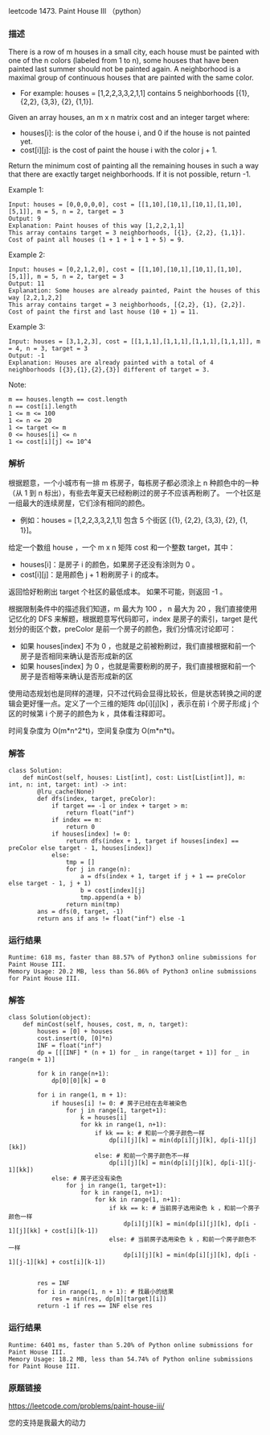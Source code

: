 leetcode 1473. Paint House III （python）




### 描述

There is a row of m houses in a small city, each house must be painted with one of the n colors (labeled from 1 to n), some houses that have been painted last summer should not be painted again. A neighborhood is a maximal group of continuous houses that are painted with the same color.

* For example: houses = [1,2,2,3,3,2,1,1] contains 5 neighborhoods [{1}, {2,2}, {3,3}, {2}, {1,1}].

Given an array houses, an m x n matrix cost and an integer target where:

* houses[i]: is the color of the house i, and 0 if the house is not painted yet.
* cost[i][j]: is the cost of paint the house i with the color j + 1.

Return the minimum cost of painting all the remaining houses in such a way that there are exactly target neighborhoods. If it is not possible, return -1.



Example 1:


	Input: houses = [0,0,0,0,0], cost = [[1,10],[10,1],[10,1],[1,10],[5,1]], m = 5, n = 2, target = 3
	Output: 9
	Explanation: Paint houses of this way [1,2,2,1,1]
	This array contains target = 3 neighborhoods, [{1}, {2,2}, {1,1}].
	Cost of paint all houses (1 + 1 + 1 + 1 + 5) = 9.
	
Example 2:

	Input: houses = [0,2,1,2,0], cost = [[1,10],[10,1],[10,1],[1,10],[5,1]], m = 5, n = 2, target = 3
	Output: 11
	Explanation: Some houses are already painted, Paint the houses of this way [2,2,1,2,2]
	This array contains target = 3 neighborhoods, [{2,2}, {1}, {2,2}]. 
	Cost of paint the first and last house (10 + 1) = 11.


Example 3:


	Input: houses = [3,1,2,3], cost = [[1,1,1],[1,1,1],[1,1,1],[1,1,1]], m = 4, n = 3, target = 3
	Output: -1
	Explanation: Houses are already painted with a total of 4 neighborhoods [{3},{1},{2},{3}] different of target = 3.


Note:


	m == houses.length == cost.length
	n == cost[i].length
	1 <= m <= 100
	1 <= n <= 20
	1 <= target <= m
	0 <= houses[i] <= n
	1 <= cost[i][j] <= 10^4

### 解析

根据题意，一个小城市有一排 m 栋房子，每栋房子都必须涂上 n 种颜色中的一种（从 1 到 n 标出），有些去年夏天已经粉刷过的房子不应该再粉刷了。 一个社区是一组最大的连续房屋，它们涂有相同的颜色。

* 例如：houses = [1,2,2,3,3,2,1,1] 包含 5 个街区 [{1}, {2,2}, {3,3}, {2}, {1, 1}]。

给定一个数组 house ，一个 m x n 矩阵 cost 和一个整数 target，其中：

* houses[i]：是房子 i 的颜色，如果房子还没有涂则为 0 。
* cost[i][j]：是用颜色 j + 1 粉刷房子 i 的成本。

返回恰好粉刷出 target 个社区的最低成本。 如果不可能，则返回 -1 。

根据限制条件中的描述我们知道，m 最大为 100 ， n 最大为 20 ，我们直接使用记忆化的 DFS 来解题，根据题意写代码即可，index 是房子的索引，target 是代划分的街区个数，preColor 是前一个房子的颜色，我们分情况讨论即可：

* 如果 houses[index] 不为 0 ，也就是之前被粉刷过，我们直接根据和前一个房子是否相同来确认是否形成新的区
* 如果 houses[index] 为 0  ，也就是需要粉刷的房子，我们直接根据和前一个房子是否相等来确认是否形成新的区

使用动态规划也是同样的道理，只不过代码会显得比较长，但是状态转换之间的逻辑会更好懂一点。定义了一个三维的矩阵 dp[i][j][k] ，表示在前 i 个房子形成 j 个区的时候第 i 个房子的颜色为 k ，具体看注释即可。

时间复杂度为 O(m\*n^2\*t)，空间复杂度为 O(m\*n\*t)。

### 解答

	class Solution:
	    def minCost(self, houses: List[int], cost: List[List[int]], m: int, n: int, target: int) -> int:
	        @lru_cache(None)
	        def dfs(index, target, preColor):
	            if target == -1 or index + target > m:
	                return float("inf")
	            if index == m:
	                return 0
	            if houses[index] != 0:
	                return dfs(index + 1, target if houses[index] == preColor else target - 1, houses[index])
	            else:
	                tmp = []
	                for j in range(n):
	                    a = dfs(index + 1, target if j + 1 == preColor else target - 1, j + 1)
	                    b = cost[index][j]
	                    tmp.append(a + b)
	                return min(tmp)
	        ans = dfs(0, target, -1)
	        return ans if ans != float("inf") else -1


### 运行结果

	Runtime: 618 ms, faster than 88.57% of Python3 online submissions for Paint House III.
	Memory Usage: 20.2 MB, less than 56.86% of Python3 online submissions for Paint House III.

### 解答

	class Solution(object):
	    def minCost(self, houses, cost, m, n, target):
	        houses = [0] + houses
	        cost.insert(0, [0]*n)
	        INF = float("inf")
	        dp = [[[INF] * (n + 1) for _ in range(target + 1)] for _ in range(m + 1)]
	
	        for k in range(n+1):
	            dp[0][0][k] = 0
	
	        for i in range(1, m + 1):
	            if houses[i] != 0: # 房子已经在去年被染色
	                for j in range(1, target+1):
	                    k = houses[i]
	                    for kk in range(1, n+1):
	                        if kk == k: # 和前一个房子颜色一样
	                            dp[i][j][k] = min(dp[i][j][k], dp[i-1][j][kk])
	                        else: # 和前一个房子颜色不一样
	                            dp[i][j][k] = min(dp[i][j][k], dp[i-1][j-1][kk])
	            else: # 房子还没有染色
	                for j in range(1, target+1):
	                    for k in range(1, n+1):
	                        for kk in range(1, n+1):
	                            if kk == k: # 当前房子选用染色 k ，和前一个房子颜色一样
	                                dp[i][j][k] = min(dp[i][j][k], dp[i - 1][j][kk] + cost[i][k-1])
	                            else: # 当前房子选用染色 k ，和前一个房子颜色不一样
	                                dp[i][j][k] = min(dp[i][j][k], dp[i - 1][j-1][kk] + cost[i][k-1])
	
	
	        res = INF
	        for i in range(1, n + 1): # 找最小的结果
	            res = min(res, dp[m][target][i])
	        return -1 if res == INF else res

### 运行结果

	Runtime: 6401 ms, faster than 5.20% of Python online submissions for Paint House III.
	Memory Usage: 18.2 MB, less than 54.74% of Python online submissions for Paint House III.
### 原题链接

https://leetcode.com/problems/paint-house-iii/


您的支持是我最大的动力

